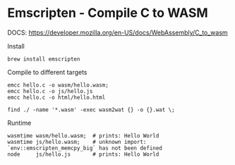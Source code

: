 # Emscripten - Compile C to WASM

DOCS: https://developer.mozilla.org/en-US/docs/WebAssembly/C_to_wasm

Install
```
brew install emscripten
```

Compile to different targets
```
emcc hello.c -o wasm/hello.wasm;
emcc hello.c -o js/hello.js
emcc hello.c -o html/hello.html 

find ./ -name '*.wasm' -exec wasm2wat {} -o {}.wat \;
```

Runtime
```
wasmtime wasm/hello.wasm;  # prints: Hello World
wasmtime js/hello.wasm;    # unknown import: `env::emscripten_memcpy_big` has not been defined
node     js/hello.js       # prints: Hello World
```
